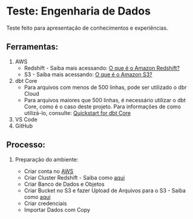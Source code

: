 # Teste: Engenharia de Dados

Teste feito para apresentação de conhecimentos e experiências.

## Ferramentas:

1. AWS 
    * Redshift - Saiba mais acessando: [O que é o Amazon Redshift?](https://docs.aws.amazon.com/pt_br/redshift/latest/mgmt/welcome.html)
    * S3 - Saiba mais acessando: [O que é o Amazon S3?](https://docs.aws.amazon.com/pt_br/AmazonS3/latest/userguide/Welcome.html)
2. dbt Core
    * Para arquivos com menos de 500 linhas, pode ser utilizado o dbr Cloud
    * Para arquivos maiores que 500 linhas, é necessário utilizar o dbt Core, como é o caso deste projeto. Para informações de como utilizá-lo, consulte: [Quickstart for dbt Core](https://docs.getdbt.com/docs/quickstarts/dbt-core/quickstart)
3. VS Code
4. GitHub

## Processo:

1. Preparação do ambiente:

    * Criar conta no [AWS](https://aws.amazon.com/pt/)
    * Criar Cluster Redshift - Saiba como [aqui](https://docs.aws.amazon.com/pt_br/redshift/latest/dg/tutorial-loading-data-launch-cluster.html)
    * Criar Banco de Dados e Objetos 
    * Criar Bucket no S3 e fazer Upload de Arquivos para o S3 - Saiba como [aqui](https://docs.aws.amazon.com/pt_br/redshift/latest/dg/tutorial-loading-data-upload-files.html)
    * Criar credenciais
    * Importar Dados com Copy
